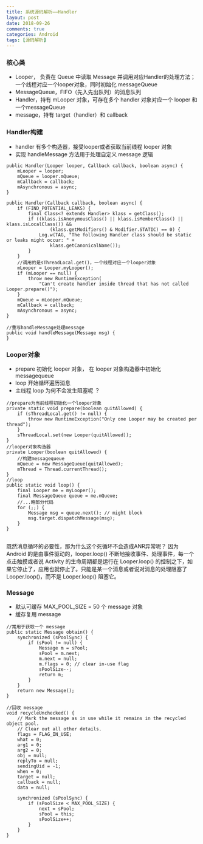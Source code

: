 ```yaml
---
title: 系统源码解析——Handler
layout: post
date: 2018-09-26
comments: true
categories: Android
tags: [源码解析] 
---
```


### 核心类
* Looper， 负责在 Queue 中读取 Message 并调用对应Handler的处理方法；一个线程对应一个looper对象，同时初始化 messageQueue
* MessageQueue，FIFO（先入先出队列）的消息队列
* Handler，持有 mLooper 对象，可存在多个 handler 对象对应一个 looper 和一个messageQueue
* message，持有 target（handler）和 callback

### Handler构建
* handler 有多个构造器，接受looper或者获取当前线程 looper 对象
* 实现 handleMessage 方法用于处理自定义 message 逻辑

```
public Handler(Looper looper, Callback callback, boolean async) {
    mLooper = looper;
    mQueue = looper.mQueue;
    mCallback = callback;
    mAsynchronous = async;
}
    
public Handler(Callback callback, boolean async) {
    if (FIND_POTENTIAL_LEAKS) {
        final Class<? extends Handler> klass = getClass();
        if ((klass.isAnonymousClass() || klass.isMemberClass() || klass.isLocalClass()) &&
                (klass.getModifiers() & Modifier.STATIC) == 0) {
            Log.w(TAG, "The following Handler class should be static or leaks might occur: " +
                klass.getCanonicalName());
        }
    }
    //调用的是sThreadLocal.get()，一个线程对应一个looper对象
    mLooper = Looper.myLooper();
    if (mLooper == null) {
        throw new RuntimeException(
            "Can't create handler inside thread that has not called Looper.prepare()");
    }
    mQueue = mLooper.mQueue;
    mCallback = callback;
    mAsynchronous = async;
}

//重写handleMessage处理message
public void handleMessage(Message msg) {
}
```

### Looper对象

* prepare 初始化 looper 对象， 在 looper 对象构造器中初始化 messagequeue
* loop 开始循环遍历消息
* 主线程 loop 为何不会发生阻塞呢 ？ 

```
//prepare为当前线程初始化一个looper对象
private static void prepare(boolean quitAllowed) {
    if (sThreadLocal.get() != null) {
        throw new RuntimeException("Only one Looper may be created per thread");
    }
    sThreadLocal.set(new Looper(quitAllowed));
}
//looper对象构造器
private Looper(boolean quitAllowed) {
    //构建messagequeue
    mQueue = new MessageQueue(quitAllowed);
    mThread = Thread.currentThread();
}
//loop
public static void loop() {
    final Looper me = myLooper();
    final MessageQueue queue = me.mQueue;
    //...略部分代码
    for (;;) {
        Message msg = queue.next(); // might block
        msg.target.dispatchMessage(msg);
    }
}


```
既然消息循环的必要性，那为什么这个死循环不会造成ANR异常呢？ 因为Android 的是由事件驱动的，looper.loop()  不断地接收事件、处理事件，每一个点击触摸或者说 Activity 的生命周期都是运行在 Looper.loop() 的控制之下，如果它停止了，应用也就停止了。只能是某一个消息或者说对消息的处理阻塞了 Looper.loop()，而不是 Looper.loop() 阻塞它。

### Message
* 默认可缓存 MAX_POOL_SIZE = 50 个 message 对象
* 缓存复用 message 

```
//常用于获取一个 message
public static Message obtain() {
    synchronized (sPoolSync) {
        if (sPool != null) {
            Message m = sPool;
            sPool = m.next;
            m.next = null;
            m.flags = 0; // clear in-use flag
            sPoolSize--;
            return m;
        }
    }
    return new Message();
}

//回收 message
void recycleUnchecked() {
    // Mark the message as in use while it remains in the recycled object pool.
    // Clear out all other details.
    flags = FLAG_IN_USE;
    what = 0;
    arg1 = 0;
    arg2 = 0;
    obj = null;
    replyTo = null;
    sendingUid = -1;
    when = 0;
    target = null;
    callback = null;
    data = null;

    synchronized (sPoolSync) {
        if (sPoolSize < MAX_POOL_SIZE) {
            next = sPool;
            sPool = this;
            sPoolSize++;
        }
    }
}

```







